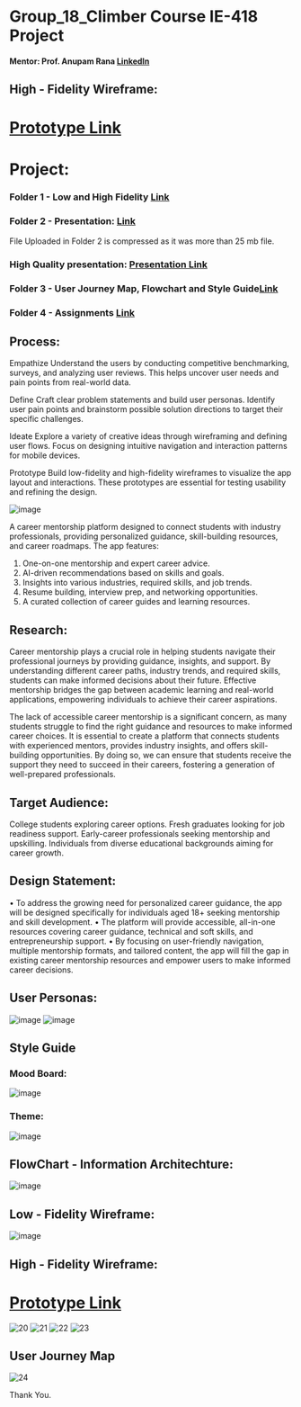 # Group_18_Climber Course IE-418 Project

#### Mentor: Prof. Anupam Rana [LinkedIn](https://www.linkedin.com/in/prof-dr-anupam-rana-28017a18/)

## High - Fidelity Wireframe:
# [Prototype Link](https://www.figma.com/design/3grWskm6iWU8q1Gvbb5Nqv/High-Fidelity-Changes?fuid=1461554226542490740)

# Project:

### Folder 1 - Low and High Fidelity [Link](https://github.com/Vraj-Dobariya/Group_18_Climber/tree/main/Folder%201)
### Folder 2 - Presentation: [Link](https://github.com/Vraj-Dobariya/Group_18_Climber/tree/main/Folder%202)
File Uploaded in Folder 2 is compressed as it was more than 25 mb file.
### High Quality presentation: [Presentation Link](https://www.canva.com/design/DAGjmMPbTL4/PPj0yrwhKsOoo8geV7owig/edit?utm_content=DAGjmMPbTL4&utm_campaign=designshare&utm_medium=link2&utm_source=sharebutton)
### Folder 3 - User Journey Map, Flowchart and Style Guide[Link](https://github.com/Vraj-Dobariya/Group_18_Climber/tree/main/Folder%203)
### Folder 4 - Assignments [Link](https://github.com/Vraj-Dobariya/Group_18_Climber/tree/main/Folder%204)
## Process:
Empathize
Understand the users by conducting competitive benchmarking, surveys, and analyzing user reviews. This helps uncover user needs and pain points from real-world data.

Define
Craft clear problem statements and build user personas. Identify user pain points and brainstorm possible solution directions to target their specific challenges.

Ideate
Explore a variety of creative ideas through wireframing and defining user flows. Focus on designing intuitive navigation and interaction patterns for mobile devices.

Prototype
Build low-fidelity and high-fidelity wireframes to visualize the app layout and interactions. These prototypes are essential for testing usability and refining the design.

![image](https://github.com/user-attachments/assets/ee330b32-b456-41aa-bfb7-279fa47e80ea)

A career mentorship platform designed to connect students with industry professionals, providing personalized guidance, skill-building resources, and career roadmaps. The app features:

1) One-on-one mentorship and expert career advice.
2) AI-driven recommendations based on skills and goals.
3) Insights into various industries, required skills, and job trends.
4) Resume building, interview prep, and networking opportunities.
5) A curated collection of career guides and learning resources.

## Research:
Career mentorship plays a crucial role in helping students navigate their professional journeys by providing guidance, insights, and support. By understanding different career paths, industry trends, and required skills, students can make informed decisions about their future. Effective mentorship bridges the gap between academic learning and real-world applications, empowering individuals to achieve their career aspirations.

The lack of accessible career mentorship is a significant concern, as many students struggle to find the right guidance and resources to make informed career choices. It is essential to create a platform that connects students with experienced mentors, provides industry insights, and offers skill-building opportunities. By doing so, we can ensure that students receive the support they need to succeed in their careers, fostering a generation of well-prepared professionals.

## Target Audience:
College students exploring career options.
Fresh graduates looking for job readiness support.
Early-career professionals seeking mentorship and upskilling.
Individuals from diverse educational backgrounds aiming for career growth.

## Design Statement:
• To address the growing need for personalized career guidance, the app will be designed specifically for individuals aged 18+ seeking mentorship and skill development.
• The platform will provide accessible, all-in-one resources covering career guidance, technical and soft skills, and entrepreneurship support.
• By focusing on user-friendly navigation, multiple mentorship formats, and tailored content, the app will fill the gap in existing career mentorship resources and empower users to make informed career decisions.


## User Personas:
![image](https://github.com/user-attachments/assets/e2297271-4e3e-4202-9d52-2faf164d0a29)
![image](https://github.com/user-attachments/assets/1881db0d-0c59-4e6d-8351-db170bb6408c)

## Style Guide
### Mood Board:
![image](https://github.com/user-attachments/assets/433bbd11-3adc-4786-aae0-ba7ecf3f99f4)

### Theme:
![image](https://github.com/user-attachments/assets/d66f56be-96d3-46f0-8e97-dde118c0ff4c)

## FlowChart - Information Architechture:
![image](https://github.com/user-attachments/assets/5d876583-ee08-4c71-b0df-701f0560bf39)


## Low - Fidelity Wireframe:
![image](https://github.com/user-attachments/assets/fc4acf0a-ae32-432e-a2b9-b5627195eaf7)

## High - Fidelity Wireframe:
# [Prototype Link](https://www.figma.com/design/3grWskm6iWU8q1Gvbb5Nqv/High-Fidelity-Changes?fuid=1461554226542490740)

![20](https://github.com/user-attachments/assets/5559fdda-bf92-466b-995b-dc65f4ec79a5)
![21](https://github.com/user-attachments/assets/2d7ef545-2d11-43de-9bbd-64272575c5cf)
![22](https://github.com/user-attachments/assets/631fad6c-cf9f-4c11-a3e3-fd1584e26d49)
![23](https://github.com/user-attachments/assets/c316f959-4165-4b31-98b5-9a68f6383ace)

## User Journey Map
![24](https://github.com/user-attachments/assets/7acf5f9c-240a-44a8-b9d4-296c7b3a2630)

Thank You.




